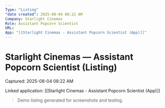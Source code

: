 ```yaml
---
Type: "Listing"
"date created": 2025-08-04 08:22 AM
Company: Starlight Cinemas
Role: Assistant Popcorn Scientist
URL:
App: "[[Starlight Cinemas - Assistant Popcorn Scientist (App)]]"
---
```

# Starlight Cinemas — Assistant Popcorn Scientist (Listing)

Captured: 2025-08-04 08:22 AM

Linked application: [[Starlight Cinemas - Assistant Popcorn Scientist (App)]]

> Demo listing generated for screenshots and testing.
